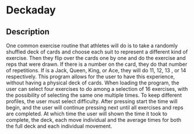# Deckaday

## Description
One common exercise routine that athletes will do is to take a randomly shuffled deck of
cards and choose each suit to represent a different kind of exercise. Then they flip over 
the cards one by one and do the exercise and reps that were drawn.  If there is a number 
on the card, they do that number of repetitions.  If is a Jack, Queen, King, or Ace, they 
will do 11, 12, 13 , or 14 respectively.  This program allows for the user to have this
experience, without having a physical deck of cards.  When loading the program, the user 
can select four exercises to do among a selection of 16 exercises, with the possibility of
 selecting the same one multiple times.  To keep different profiles, the user must select 
 difficulty.  After pressing start the time will begin, and the user will continue 
 pressing next until all exercises and reps are completed.  At which time the user will 
 shown the time it took to complete, the deck, each move individual and the average times
 for both the full deck and each individual movement.  

